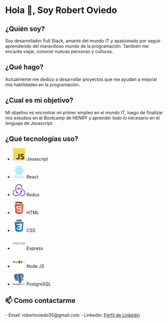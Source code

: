 <h1>Hola 👋, Soy Robert Oviedo</h1>

<h2>¿Quién soy?</h2>
<p>Soy desarrollador Full Stack, amante del mundo IT y apasionado por seguir aprendiendo del maravilloso mundo de la programación. También me encanta viajar, conocer nuevas personas y culturas.</p>

<h2>¿Qué hago?</h2>
<p>Actualmente me dedico a desarrollar proyectos que me ayudan a mejorar mis habilidades en la programación.</p>

<h2>¿Cual es mi objetivo?</h2>
<p>Mi objetivo es encontrar mi primer empleo en el mundo IT, luego de finalizar mis estudios en el Bootcamp de HENRY y aprender todo lo necesario en el lenguaje de Javascript.</p>

<h2>¿Qué tecnologías uso?</h2>
<ul>
  <li><p><img src="https://raw.githubusercontent.com/devicons/devicon/master/icons/javascript/javascript-original.svg" alt="javascript" width="40" height="40"/> Javascript</p></li>
  <li><p><img src="https://raw.githubusercontent.com/devicons/devicon/master/icons/react/react-original-wordmark.svg" alt="react" width="40" height="40"/> React</p></li>
  <li><p><img src="https://raw.githubusercontent.com/devicons/devicon/master/icons/redux/redux-original.svg" alt="redux" width="40" height="40"/> Redux</p></li>
  <li><p><img src="https://raw.githubusercontent.com/devicons/devicon/master/icons/html5/html5-original-wordmark.svg" alt="html5" width="40" height="40"/> HTML</p></li>
  <li><p><img src="https://raw.githubusercontent.com/devicons/devicon/master/icons/css3/css3-original-wordmark.svg" alt="css3" width="40" height="40"/> CSS</p></li>
  <li><p><img src="https://raw.githubusercontent.com/devicons/devicon/master/icons/express/express-original-wordmark.svg" alt="express" width="40" height="40"/> Express</p></li>
  <li><p><img src="https://raw.githubusercontent.com/devicons/devicon/master/icons/nodejs/nodejs-original-wordmark.svg" alt="nodejs" width="40" height="40"/> Node.JS</p></li>
  <li><p><img src="https://raw.githubusercontent.com/devicons/devicon/master/icons/postgresql/postgresql-original-wordmark.svg" alt="postgresql" width="40" height="40"/> PostgreSQL</p></li>  
</ul>
 



<h2>📫 Como contactarme</h2> 
- Email: robertoviedo35@gmail.com
- Linkedin: <a href="https://www.linkedin.com/in/robert-oviedo-8b529a240/">Perfil de Linkedin</a>
